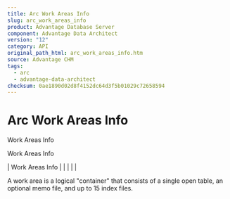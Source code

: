 ```yaml
---
title: Arc Work Areas Info
slug: arc_work_areas_info
product: Advantage Database Server
component: Advantage Data Architect
version: "12"
category: API
original_path_html: arc_work_areas_info.htm
source: Advantage CHM
tags:
  - arc
  - advantage-data-architect
checksum: 0ae1890d02d8f4152dc64d3f5b01029c72658594
---
```


# Arc Work Areas Info

Work Areas Info

Work Areas Info

| Work Areas Info |  |  |  |  |

A work area is a logical "container" that consists of a single open table, an optional memo file, and up to 15 index files.
